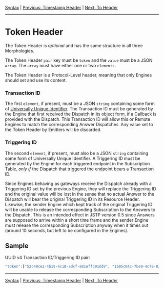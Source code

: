 [Syntax](index.md) | [Previous: Timestamp Header](timestamp.md) | [Next: To Header](to.md)

---

Token Header
============

The Token Header is _optional_ and has the same structure in all three Morphologies.

The Token Header `pair` key must be `token` and the `value` must be a JSON `array`. The `array` must have either one or two `elements`.

The Token Header is a Protocol-Level header, meaning that only Engines should set and use its content.

### Transaction ID

The first `element`, if present, must be a JSON `string` containing some form of [Universally Unique Identifier](http://tools.ietf.org/html/rfc4122). The Transaction ID must be generated by the Engine that first received the Dispatch in its object form, if a Callback is provided with the Dispatch. This Transaction ID will allow this or Remote Engines to match the corresponding Answer Dispatches. Any value set to the Token Header by Emitters will be discarded.

### Triggering ID

The second `element`, if present, must also be a JSON `string` containing some form of Universally Unique Identifier. A Triggering ID must be generated by the Engine for each triggered endpoint in the Subscription Table, _only if_ the Dispatch that triggered the endpoint bears a Transaction ID. 

Since Engines behaving as gateways receive the Dispatch already with a Triggering ID set by the previous Engine, they will replace the Triggering ID and the original value will be lost in the sense that no actual Answer to the Dispatch will bear the original Triggering ID in its Resource Header. Likewise, the sender Engine which kept track of the original Triggering ID will be unable to release the corresponding Subscription to the Answers to the Dispatch. This is an intended effect in JSTP version 0.5 since Answers are supposed to arrive within a short time frame and the sender Engine must release the corresponding Subscription anyway when it times out (around 10 seconds, but left to be configured in the Engines).

Sample
------

UUID v4 Transaction ID/Triggering ID pair:

```javascript
"token":["52c49ce2-4b19-4c18-adcf-881effc91dd8", "1505c04c-7be9-4c78-83ac-786f7158a933"]
```

---

[Syntax](index.md) | [Previous: Timestamp Header](timestamp.md) | [Next: To Header](to.md)
